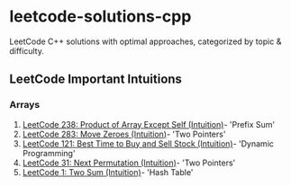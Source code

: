 # leetcode-solutions-cpp
LeetCode C++ solutions with optimal approaches, categorized by topic &amp; difficulty.

## LeetCode Important Intuitions
### Arrays
1. [LeetCode 238: Product of Array Except Self (Intuition)](./arrays/medium/0238_product_except_self_prefix_suffix.cpp)- 'Prefix Sum'
2. [LeetCode 283: Move Zeroes (Intuition)](./arrays/easy/0283_move_zeroes.cpp)- 'Two Pointers'
3. [LeetCode 121: Best Time to Buy and Sell Stock (Intuition)](./arrays/easy/0121_best_time_to_buy_and_sell_stock.cpp)- 'Dynamic Programming'
4. [LeetCode 31: Next Permutation (Intuition)](./arrays/medium/0031_next_permutation.cpp)- 'Two Pointers'
5. [LeetCode 1: Two Sum (Intuition)](./arrays/easy/0001_two_sum.cpp)- 'Hash Table'
